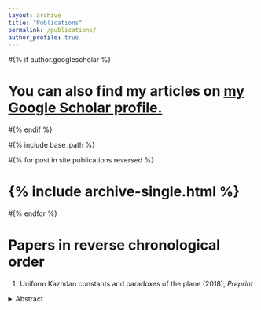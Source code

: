 ```yaml
---
layout: archive
title: "Publications"
permalink: /publications/
author_profile: true
---
```


#{% if author.googlescholar %}
#  You can also find my articles on <u><a href="{{author.googlescholar}}">my Google Scholar profile</a>.</u>
#{% endif %}

#{% include base_path %}

#{% for post in site.publications reversed %}
#  {% include archive-single.html %}
#{% endfor %}


# Papers in reverse chronological order

1. Uniform Kazhdan constants and paradoxes of the plane (2018), _Preprint_
<details>
  <summary>Abstract</summary>

## 2019. Uniform Kazhdan constants and paradoxes of the plane
  Let $G=\mathrm{SL}(2,\mathbb{Z})\ltimes\mathbb{Z}^2$ and $H=\mathrm{SL}(2,\mathbb{Z})$. We prove that the action $G\curvearrowright\mathbb{R}^2$ is _uniformly non-amenable_ and that the quasi-regular representation of $G$ on $\ell^2(G/H)$ has a _uniform spectral gap_. Both results are a consequence of a uniform quantitative form of ping-pong for affine transformations, which we establish here.

</details>
